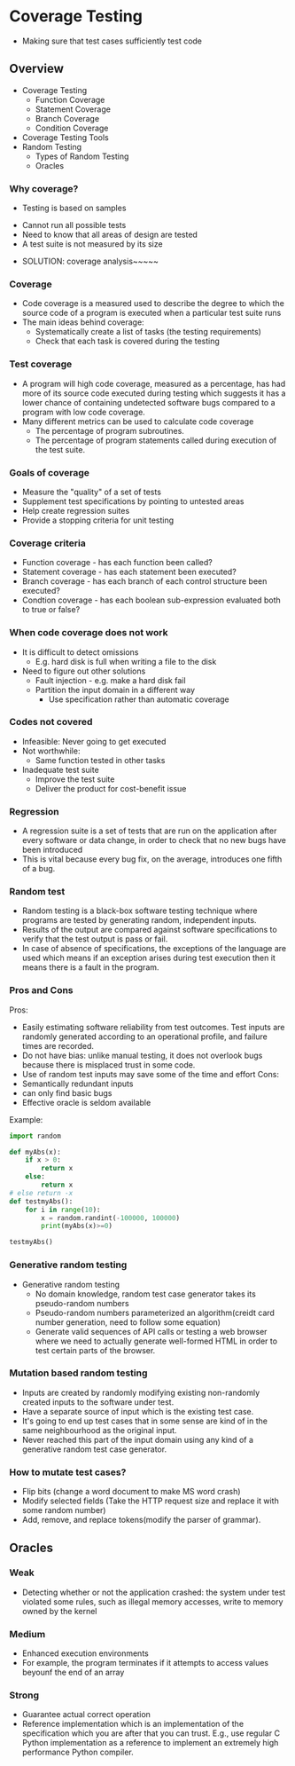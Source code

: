 # Coverage Testing 
* Making sure that test cases sufficiently test code

## Overview
* Coverage Testing
    - Function Coverage
    - Statement Coverage
    - Branch Coverage 
    - Condition Coverage
* Coverage Testing Tools
* Random Testing
    - Types of Random Testing
    - Oracles

### Why coverage?
* Testing is based on samples
- Cannot run all possible tests
- Need to know that all areas of design are tested
- A test suite is not measured by its size
* SOLUTION: coverage analysis~~~~~

### Coverage 
* Code coverage is a measured used to describe the degree to which the source code of a program is executed when a particular test suite runs 
* The main ideas behind coverage:
    - Systematically create a list of tasks (the testing requirements)
    - Check that each task is covered during the testing 

### Test coverage
* A program will high code coverage, measured as a percentage, has had more of its source code executed during testing which suggests it has a lower chance of containing undetected software bugs compared to a program with low code coverage.
* Many different metrics can be used to calculate code coverage
    - The percentage of program subroutines.
    - The percentage of program statements called during execution of the test suite.

### Goals of coverage
* Measure the "quality" of a set of tests
* Supplement test specifications by pointing to untested areas
* Help create regression suites
* Provide a stopping criteria for unit testing

### Coverage criteria
* Function coverage - has each function been called?
* Statement coverage - has each statement been executed?
* Branch coverage - has each branch of each control structure been executed?
* Condtion coverage - has each boolean sub-expression evaluated both to true or false?

### When code coverage does not work
* It is difficult to detect omissions
    - E.g. hard disk is full when writing a file to the disk
* Need to figure out other solutions
    - Fault injection - e.g. make a hard disk fail
    - Partition the input domain in a different way
        - Use specification rather than automatic coverage 

### Codes not covered
* Infeasible: Never going to get executed
* Not worthwhile:
    - Same function tested in other tasks
* Inadequate test suite
    - Improve the test suite
    - Deliver the product for cost-benefit issue

### Regression
* A regression suite is a set of tests that are run on the application after every software or data change, in order to check that no new bugs have been introduced 
* This is vital because every bug fix, on the average, introduces one fifth of a bug.

### Random test
* Random testing is a black-box software testing technique where programs are tested by generating random, independent inputs.
* Results of the output are compared against software specifications to verify that the test output is pass or fail.
* In case of absence of specifications, the exceptions of the language are used which means if an exception arises during test execution then it means there is a fault in the program.

### Pros and Cons
Pros:
* Easily estimating software reliability from test outcomes. Test inputs are randomly generated according to an operational profile, and failure times are recorded.
* Do not have bias: unlike manual testing, it does not overlook bugs because there is misplaced trust in some code.
* Use of random test inputs may save some of the time and effort
Cons:
* Semantically redundant inputs
* can only find basic bugs
* Effective oracle is seldom available

Example:
```python
import random

def myAbs(x):
    if x > 0:
        return x
    else:
        return x
# else return -x
def testmyAbs():
    for i in range(10):
        x = random.randint(-100000, 100000)
        print(myAbs(x)>=0)

testmyAbs()
```
### Generative random testing
* Generative random testing
    - No domain knowledge, random test case generator takes its pseudo-random numbers
    - Pseudo-random numbers parameterized an algorithm(creidt card number generation, need to follow some equation)
    - Generate valid sequences of API calls or testing a web browser where we need to actually generate well-formed HTML in order to test certain parts of the browser.

### Mutation based random testing
* Inputs are created by randomly modifying existing non-randomly created inputs to the software under test.
* Have a separate source of input which is the existing test case.
* It's going to end up test cases that in some sense are kind of in the same neighbourhood as the original input.
* Never reached this part of the input domain using any kind of a generative random test case generator. 

### How to mutate test cases?
* Flip bits (change a word document to make MS word crash)
* Modify selected fields (Take the HTTP request size and replace it with some random number)
* Add, remove, and replace tokens(modify the parser of grammar).

## Oracles
### Weak
* Detecting whether or not the application crashed: the system under test violated some rules, such as illegal memory accesses, write to memory owned by the kernel 

### Medium
* Enhanced execution environments
* For example, the program terminates if it attempts to access values beyounf the end of an array

### Strong
* Guarantee actual correct operation
* Reference implementation which is an implementation of the specification which you are after that you can trust. E.g., use regular C Python implementation as a reference to implement an extremely high performance Python compiler.

